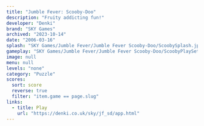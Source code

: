 ```yaml
---
title: "Jumble Fever: Scooby-Doo"
description: "Fruity addicting fun!"
developer: "Denki"
brand: "SKY Games"
archived: "2023-10-14"
date: "2006-03-16"
splash: "SKY Games/Jumble Fever/Jumble Fever Scooby-Doo/ScoobySplash.jpg"
gameplay: "SKY Games/Jumble Fever/Jumble Fever Scooby-Doo/ScoobyPlaySet.jpg"
image: null
menu: null
levels: "none"
category: "Puzzle"
scores:
  sort: score
  reverse: true
  filter: "item.game == page.slug"
links:
  - title: Play
    url: "https://denki.co.uk/sky/jf_sd/app.html"
---
```

